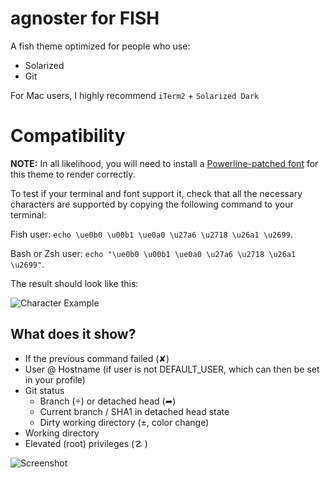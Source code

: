 # agnoster for FISH

A fish theme optimized for people who use:

- Solarized
- Git

For Mac users, I highly recommend `iTerm2` + `Solarized Dark`

# Compatibility

**NOTE:** In all likelihood, you will need to install a [Powerline-patched font](https://github.com/Lokaltog/powerline-fonts) for this theme to render correctly.

To test if your terminal and font support it, check that all the necessary characters are supported by copying the following command to your terminal: 

Fish user:
`echo \ue0b0 \u00b1 \ue0a0 \u27a6 \u2718 \u26a1 \u2699`.

Bash or Zsh user:
`echo "\ue0b0 \u00b1 \ue0a0 \u27a6 \u2718 \u26a1 \u2699"`.

The result should look like this:

![Character Example](https://gist.githubusercontent.com/agnoster/3712874/raw/characters.png)

## What does it show?

- If the previous command failed (✘)
- User @ Hostname (if user is not DEFAULT_USER, which can then be set in your profile)
- Git status
  - Branch () or detached head (➦)
  - Current branch / SHA1 in detached head state
  - Dirty working directory (±, color change)
- Working directory
- Elevated (root) privileges (☡ )

![Screenshot](https://gist.githubusercontent.com/agnoster/3712874/raw/screenshot.png)

